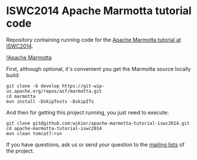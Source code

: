 ISWC2014 Apache Marmotta tutorial code
=====================================

Repository containing running code for the [Apache Marmotta tutorial at ISWC2014](http://marmotta.apache.org/events/iswc2014).

[!Apache Marmotta](http://marmotta.apache.org/images/Marmotta_Logo_250x102.png)

First, although optional, it's convenient you get the Marmotta source locally build:

    git clone -b develop https://git-wip-us.apache.org/repos/asf/marmotta.git
    cd marmotta
    mvn install -DskipTests -DskipITs

And then for getting this project running, you just need to execute:

    git clone git@github.com:wikier/apache-marmotta-tutorial-iswc2014.git
    cd apache-marmotta-tutorial-iswc2014
    mvn clean tomcat7:run

If you have questions, ask us or send your question to the 
[mailing lists](http://marmotta.apache.org/mail-lists) of the project.
